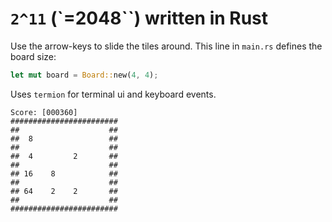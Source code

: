 # `2^11` (`=2048``) written in Rust

Use the arrow-keys to slide the tiles around.
This line in `main.rs` defines the board size:
```rust
let mut board = Board::new(4, 4);
```

Uses `termion` for terminal ui and keyboard events.

```text
Score: [000360]
########################
##                    ##
##  8                 ##
##                    ##
##  4         2       ##
##                    ##
## 16    8            ##
##                    ##
## 64    2    2       ##
##                    ##
########################
```